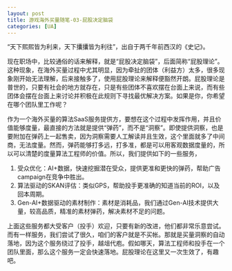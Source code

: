 ```yaml
---
layout: post
title: 游戏海外买量随笔-03-屁股决定脑袋
categories: [UA]
---
```


“天下熙熙皆为利来，天下攮攮皆为利往”，出自于两千年前西汉的《史记》。

现在职场中，比较通俗的话来解释，就是“屁股决定脑袋”，后面简称“屁股理论”。这种现象，在海外买量过程中尤其明显，因为牵扯的团体（利益方）太多，很多现象刚开始无法理解，后来接触多了，使用屁股理论来解释便豁然开朗。屁股理论是普世的，只要有社会的地方就存在，只是有些团体不喜欢摆在台面上来说，而有些团体会摆在台面上来讨论并积极在此规则下寻找最优解决方案。如果是你，你希望在哪个团队里工作呢？

作为一个海外买量的算法SaaS服务提供方，要想在这个过程中发挥作用，并且价值能够度量，最直接的方法就是提供“弹药”，而不是“洞察”。即使提供洞察，也是要附加在弹药上一起售卖，因为洞察需要人工解读并且生效，这个里面就多了中间商，无法度量。然而，弹药能够打多远，打多准，都是可以用客观数据度量的，所以可以清楚的度量算法工程师的价值。所以，我们提供如下的一些服务，

1. 受众优化：AI+数据，快速挖掘潜在受众，提供更准和更快的弹药，帮助广告campaign在竞争中胜出。
2. 算法驱动的SKAN评估：类似GPS，帮助投手更准确的知道当前的ROI，以及回本周期。
3. Gen-AI+数据驱动的素材制作：素材是消耗品，我们通过Gen-AI技术提供大量，较高品质，精准的素材弹药，解决素材不足的问题。

上面这些服务都大受客户（投手）欢迎，只要有新的改进，他们都非常乐意尝试。而有一样服务，我们尝试了很久，咱们的客户就是不买帐。那就是买量洞察的自动落地，因为这个服务绕过了投手，越俎代庖。假如哪天，算法工程师和投手在一个团队里面，那么这个服务一定会快速落地。屁股理论在这里又一次生效了，有趣吧。  
